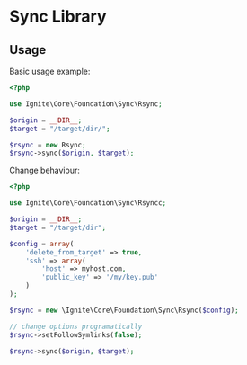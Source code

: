 Sync Library
=========

Usage
---------

Basic usage example:

```php
<?php

use Ignite\Core\Foundation\Sync\Rsync;

$origin = __DIR__;
$target = "/target/dir/";

$rsync = new Rsync;
$rsync->sync($origin, $target);
```

Change behaviour:

```php
<?php

use Ignite\Core\Foundation\Sync\Rsyncc;

$origin = __DIR__;
$target = "/target/dir";

$config = array(
    'delete_from_target' => true, 
    'ssh' => array(
        'host' => myhost.com, 
        'public_key' => '/my/key.pub'
    )
);

$rsync = new \Ignite\Core\Foundation\Sync\Rsync($config);

// change options programatically
$rsync->setFollowSymlinks(false);

$rsync->sync($origin, $target);
```